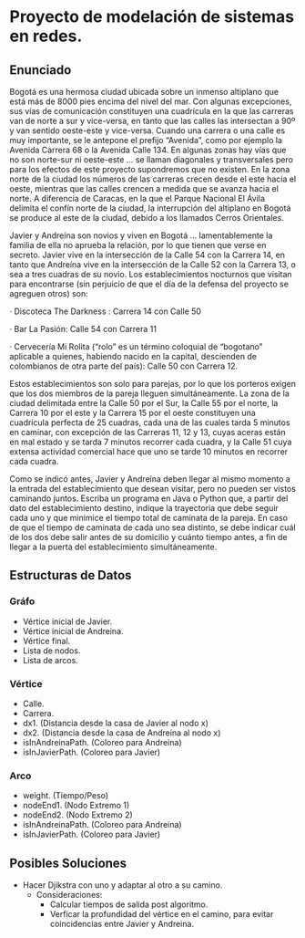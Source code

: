 # Proyecto de modelación de sistemas en redes.

## Enunciado

Bogotá es una hermosa ciudad ubicada sobre un inmenso altiplano que está más de 8000 pies encima del nivel del mar. Con algunas excepciones, sus vías de comunicación constituyen una cuadrícula en la que las carreras van de norte a sur y vice-versa, en tanto que las calles las intersectan a 90º y van sentido oeste-este y vice-versa. Cuando una carrera o una calle es muy importante, se le antepone el prefijo “Avenida”, como por ejemplo la Avenida Carrera 68 o la Avenida Calle 134. En algunas zonas hay vías que no son norte-sur ni oeste-este … se llaman diagonales y transversales pero para los efectos de este proyecto supondremos que no existen. En la zona norte de la ciudad los números de las carreras crecen desde el este hacia el oeste, mientras que las calles crencen a medida que se avanza hacia el norte. A diferencia de Caracas, en la que el Parque Nacional El Ávila delimita el confín norte de la ciudad, la interrupción del altiplano en Bogotá se produce al este de la ciudad, debido a los llamados Cerros Orientales.

Javier y Andreína son novios y viven en Bogotá … lamentablemente la familia de ella no aprueba la relación, por lo que tienen que verse en secreto.  Javier vive en la intersección de la Calle 54 con la Carrera 14, en tanto que Andreína vive en la intersección de la Calle 52 con la Carrera 13, o sea a tres cuadras de su novio. Los establecimientos nocturnos que visitan para encontrarse (sin perjuicio de que el día de la defensa del proyecto se agreguen otros) son:

·         Discoteca The Darkness : Carrera 14 con Calle 50

·         Bar La Pasión: Calle 54 con Carrera 11

·        Cervecería Mi Rolita (“rolo” es un término coloquial de “bogotano” aplicable a quienes, habiendo nacido en la capital, descienden de colombianos de otra parte del país): Calle 50 con Carrera 12.

Estos establecimientos son solo para parejas, por lo que los porteros exigen que los dos miembros de la pareja lleguen simultáneamente. La zona de la ciudad delimitada entre la Calle 50 por el Sur, la Calle 55 por el norte, la Carrera 10 por el este y la Carrera 15 por el oeste constituyen una cuadrícula perfecta de 25 cuadras, cada una de las cuales tarda 5 minutos en caminar, con excepción de las Carreras 11, 12 y 13, cuyas aceras están en mal estado y se tarda 7 minutos recorrer cada cuadra, y la Calle 51 cuya extensa actividad comercial hace que uno se tarde 10 minutos en recorrer cada cuadra.

Como se indicó antes, Javier y Andreína deben llegar al mismo momento a la entrada del establecimiento que desean visitar, pero no pueden ser vistos caminando juntos. Escriba un programa en Java o Python que, a partir del dato del establecimiento destino, indique la trayectoria  que debe seguir cada uno y que minimice el tiempo total de caminata de la pareja. En caso de que el tiempo de caminata de cada uno sea distinto, se debe indicar cuál de los dos debe salir antes de su domicilio y cuánto tiempo antes, a fin de llegar a la puerta del establecimiento simultáneamente.

## Estructuras de Datos

### Gráfo
- Vértice inicial de Javier.
- Vértice inicial de Andreina.
- Vértice final.
- Lista de nodos.
- Lista de arcos.

### Vértice
- Calle.
- Carrera.
- dx1. (Distancia desde la casa de Javier al nodo x)
- dx2. (Distancia desde la casa de Andreina al nodo x)
- isInAndreinaPath. (Coloreo para Andreina)
- isInJavierPath. (Coloreo para Javier)

### Arco
- weight. (Tiempo/Peso)
- nodeEnd1. (Nodo Extremo 1)
- nodeEnd2. (Nodo Extremo 2)
- isInAndreinaPath. (Coloreo para Andreina)
- isInJavierPath. (Coloreo para Javier)

## Posibles Soluciones
- Hacer Djikstra con uno y adaptar al otro a su camino.
  - Consideraciones:
    - Calcular tiempos de salida post algoritmo.
    - Verficar la profundidad del vértice en el camino, para evitar coincidencias entre Javier y Andreina.
    
